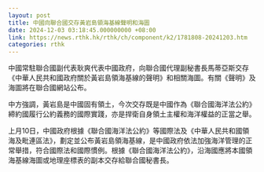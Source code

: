 ```yaml
---
layout: post
title: 中國向聯合國交存黃岩島領海基線聲明和海圖
date: 2024-12-03 03:18:45.000000000 +08:00
link: https://news.rthk.hk/rthk/ch/component/k2/1781808-20241203.htm
categories: rthk
---
```


中國常駐聯合國副代表耿爽代表中國政府，向聯合國代理副秘書長馬蒂亞斯交存《中華人民共和國政府關於黃岩島領海基線的聲明》和相關海圖。有關《聲明》及海圖將在聯合國網站公布。

中方強調，黃岩島是中國固有領土，今次交存既是中國作為《聯合國海洋法公約》締約國履行公約義務的國際實踐，亦是捍衛自身領土主權和海洋權益的正當之舉。

上月10日，中國政府根據《聯合國海洋法公約》等國際法及《中華人民共和國領海及毗連區法》，劃定並公布黃岩島領海基線，是中國政府依法加強海洋管理的正常舉措，符合國際法和國際慣例。根據《聯合國海洋法公約》，沿海國應將本國領海基線海圖或地理座標表的副本交存給聯合國秘書長。
